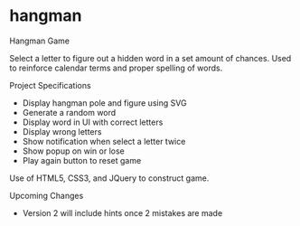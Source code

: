 # hangman

Hangman Game

Select a letter to figure out a hidden word in a set amount of chances. Used to reinforce calendar terms and proper spelling of words.

Project Specifications

   - Display hangman pole and figure using SVG
   - Generate a random word
   - Display word in UI with correct letters
   - Display wrong letters
   - Show notification when select a letter twice
   - Show popup on win or lose
   - Play again button to reset game
   
Use of HTML5, CSS3, and JQuery to construct game. 

Upcoming Changes
   - Version 2 will include hints once 2 mistakes are made
